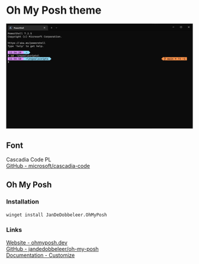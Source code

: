 # Oh My Posh theme
![screenshot](oh-my-posh-theme-screenshot.png)

## Font
Cascadia Code PL \
[GitHub - microsoft/cascadia-code](https://github.com/microsoft/cascadia-code)

## Oh My Posh
### Installation
`winget install JanDeDobbeleer.OhMyPosh`

### Links
[Website - ohmyposh.dev](https://ohmyposh.dev/) \
[GitHub - jandedobbeleer/oh-my-posh](https://github.com/jandedobbeleer/oh-my-posh) \
[Documentation - Customize](https://ohmyposh.dev/docs/installation/customize)